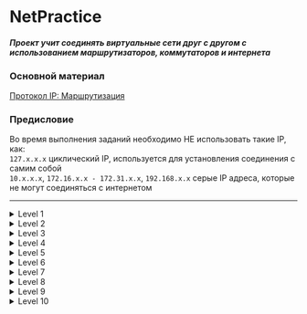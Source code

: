 # NetPractice
#### <i>Проект учит соединять виртуальные сети друг с другом с использованием маршрутизаторов, коммутаторов и интернета</i>

### Основной материал
[Протокол IP: Маршрутизация](https://www.youtube.com/watch?v=kZqqk1tixfk&t)
### Предисловие
Во время выполнения заданий необходимо НЕ использовать такие IP, как:<br/>
`127.x.x.x` циклический IP, используется для установления соединения с самим собой<br/>
`10.x.x.x`, `172.16.x.x - 172.31.x.x`, `192.168.x.x` серые IP адреса, которые не могут соединяться с интернетом

---

<details>
  <summary>Level 1</summary>
  <img src="https://raw.githubusercontent.com/divinepet/NetPractice/main/img/level1.png" alt="level1"></img>
</details>

<details>
  <summary>Level 2</summary>
  <img src="https://raw.githubusercontent.com/divinepet/NetPractice/main/img/level2.png" alt="level2"></img>
</details>

<details>
  <summary>Level 3</summary>
  <img src="https://raw.githubusercontent.com/divinepet/NetPractice/main/img/level3.png" alt="level3"></img>
</details>

<details>
  <summary>Level 4</summary>
  <img src="https://raw.githubusercontent.com/divinepet/NetPractice/main/img/level4.png" alt="level4"></img>
</details>

<details>
  <summary>Level 5</summary>
  <img src="https://raw.githubusercontent.com/divinepet/NetPractice/main/img/level5.png" alt="level5"></img>
</details>

<details>
  <summary>Level 6</summary>
  <img src="https://raw.githubusercontent.com/divinepet/NetPractice/main/img/level6.png" alt="level6"></img>
</details>

<details>
  <summary>Level 7</summary>
  <img src="https://raw.githubusercontent.com/divinepet/NetPractice/main/img/level7.png" alt="level7"></img>
</details>

<details>
  <summary>Level 8</summary>
  <img src="https://raw.githubusercontent.com/divinepet/NetPractice/main/img/level8.png" alt="level8"></img>
</details>

<details>
  <summary>Level 9</summary>
  <img src="https://raw.githubusercontent.com/divinepet/NetPractice/main/img/level9.png" alt="level9"></img>
</details>

<details>
  <summary>Level 10</summary>
  <img src="https://raw.githubusercontent.com/divinepet/NetPractice/main/img/level10.png" alt="level10"></img>
</details>
